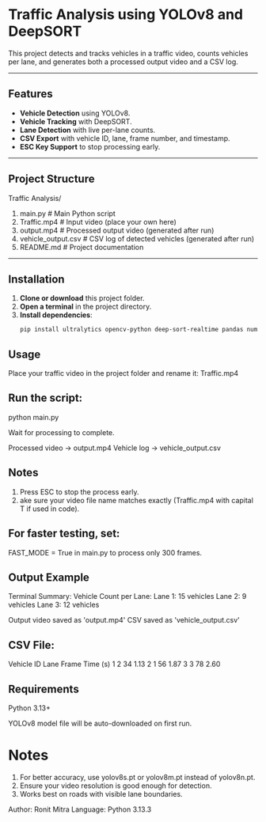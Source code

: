 # Traffic Analysis using YOLOv8 and DeepSORT

This project detects and tracks vehicles in a traffic video, counts vehicles per lane, and generates both a processed output video and a CSV log.

---

## Features
- **Vehicle Detection** using YOLOv8.
- **Vehicle Tracking** with DeepSORT.
- **Lane Detection** with live per-lane counts.
- **CSV Export** with vehicle ID, lane, frame number, and timestamp.
- **ESC Key Support** to stop processing early.

---

## Project Structure

Traffic Analysis/
1. main.py # Main Python script
2. Traffic.mp4 # Input video (place your own here)
3. output.mp4 # Processed output video (generated after run)
4. vehicle_output.csv # CSV log of detected vehicles (generated after run)
5. README.md # Project documentation


---

## Installation

1. **Clone or download** this project folder.
2. **Open a terminal** in the project directory.
3. **Install dependencies**:
   ```bash
   pip install ultralytics opencv-python deep-sort-realtime pandas numpy


## Usage

Place your traffic video in the project folder and rename it:
Traffic.mp4

## Run the script:
python main.py

Wait for processing to complete.

Processed video → output.mp4
Vehicle log → vehicle_output.csv

## Notes
1. Press ESC to stop the process early.
2. ake sure your video file name matches exactly (Traffic.mp4 with capital T if used in code).

## For faster testing, set:
FAST_MODE = True
in main.py to process only 300 frames.


## Output Example
Terminal Summary:
Vehicle Count per Lane:
Lane 1: 15 vehicles
Lane 2: 9 vehicles
Lane 3: 12 vehicles

 Output video saved as 'output.mp4'
CSV saved as 'vehicle_output.csv'


## CSV File:

Vehicle ID	Lane	Frame   	Time (s)
1	         2  	34	      1.13
2	         1	   56	      1.87
3	         3	   78	      2.60


## Requirements
Python 3.13+

YOLOv8 model file will be auto-downloaded on first run.

# Notes
1. For better accuracy, use yolov8s.pt or yolov8m.pt instead of yolov8n.pt.
2. Ensure your video resolution is good enough for detection.
3. Works best on roads with visible lane boundaries.


Author: Ronit Mitra
Language: Python 3.13.3
